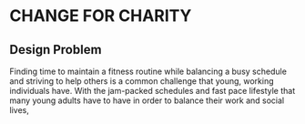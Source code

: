 # CHANGE FOR CHARITY

## Design Problem
Finding time to maintain a fitness routine while balancing a busy schedule and striving to help others is a common challenge that young, working individuals have. With the jam-packed schedules and fast pace lifestyle that many young adults have to have in order to balance their work and social lives, 
